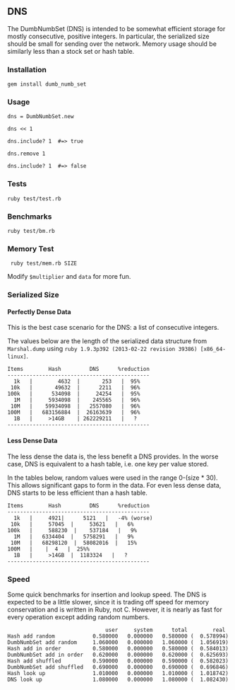 ## DNS

The DumbNumbSet (DNS) is intended to be somewhat efficient storage for mostly
consecutive, positive integers. In particular, the serialized size should be
small for sending over the network. Memory usage should be similarly less than
a stock set or hash table.

### Installation

    gem install dumb_numb_set

### Usage

    dns = DumbNumbSet.new

    dns << 1

    dns.include? 1  #=> true

    dns.remove 1

    dns.include? 1  #=> false

### Tests

    ruby test/test.rb

### Benchmarks

    ruby test/bm.rb

### Memory Test

     ruby test/mem.rb SIZE

Modify `$multiplier` and `data` for more fun.

### Serialized Size

#### Perfectly Dense Data

This is the best case scenario for the DNS: a list of consecutive integers.

The values below are the length of the serialized data structure from `Marshal.dump`
using `ruby 1.9.3p392 (2013-02-22 revision 39386) [x86_64-linux]`.

    Items        Hash         DNS      %reduction
    ---------------------------------------------
      1k   |        4632  |       253   |  95%
     10k   |       49632  |      2211   |  96%
    100k   |      534098  |     24254   |  95%
      1M   |     5934098  |    245565   |  96%
     10M   |    59934098  |   2557080   |  96%
    100M   |   683156884  |  26163639   |  96%
      1B   |     >14GB    | 262229211   |   ?
    ---------------------------------------------

#### Less Dense Data

The less dense the data is, the less benefit a DNS provides. In the worse case,
DNS is equivalent to a hash table, i.e. one key per value stored.

In the tables below, random values were used in the range 0-(size * 30). This
allows significant gaps to form in the data. For even less dense data, DNS
starts to be less efficient than a hash table.

    Items        Hash         DNS      %reduction
    ---------------------------------------------
      1k   |     4921|      5121   |   -4% (worse)
     10k   |     57045  |     53621   |   6%
    100k   |     588230  |    537184   |   9%
      1M   |   6334404  |   5758291   |   9%
     10M   |   68298120  |  58082016  |   15%
    100M   |    |  4   |  25%%
      1B   |     >14GB  |  1183324   |   ?
    ---------------------------------------------

### Speed

Some quick benchmarks for insertion and lookup speed. The DNS is expected to
be a little slower, since it is trading off speed for memory conservation and
is written in Ruby, not C. However, it is nearly as fast for every operation
except adding random numbers.

```
                               user     system      total        real
Hash add random            0.580000   0.000000   0.580000 (  0.578994)
DumbNumbSet add random     1.060000   0.000000   1.060000 (  1.056919)
Hash add in order          0.580000   0.000000   0.580000 (  0.584013)
DumbNumbSet add in order   0.620000   0.000000   0.620000 (  0.625693)
Hash add shuffled          0.590000   0.000000   0.590000 (  0.582023)
DumbNumbSet add shuffled   0.690000   0.000000   0.690000 (  0.696846)
Hash look up               1.010000   0.000000   1.010000 (  1.018742)
DNS look up                1.080000   0.000000   1.080000 (  1.082430)

```
